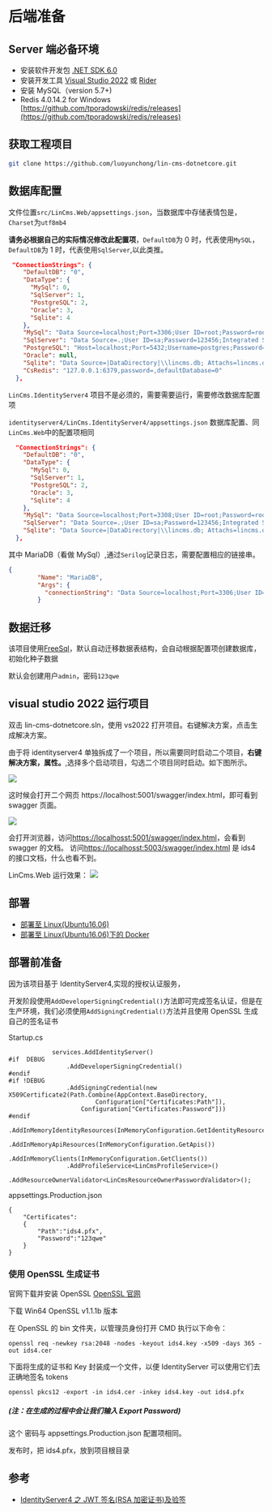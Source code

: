 # 后端准备

## Server 端必备环境

- 安装软件开发包 [.NET SDK 6.0](https://dotnet.microsoft.com/zh-cn/download/dotnet/6.0)
- 安装开发工具 [Visual Studio 2022](https://visualstudio.microsoft.com/zh-hans/vs/) 或 [Rider](https://www.jetbrains.com/rider/)
- 安装 MySQL（version 5.7+)
- Redis 4.0.14.2 for Windows [https://github.com/tporadowski/redis/releases](https://github.com/tporadowski/redis/releases)

## 获取工程项目

```bash
git clone https://github.com/luoyunchong/lin-cms-dotnetcore.git
```

## 数据库配置

文件位置`src/LinCms.Web/appsettings.json`，当数据库中存储表情包是，`Charset`为`utf8mb4`

**请务必根据自己的实际情况修改此配置项**，`DefaultDB`为 0 时，代表使用`MySQL`，`DefaultDB`为 1 时，代表使用`SqlServer`,以此类推。

```json
 "ConnectionStrings": {
    "DefaultDB": "0",
    "DataType": {
      "MySql": 0,
      "SqlServer": 1,
      "PostgreSQL": 2,
      "Oracle": 3,
      "Sqlite": 4
    },
    "MySql": "Data Source=localhost;Port=3306;User ID=root;Password=root;Initial Catalog=lincms;Charset=utf8mb4;SslMode=none;Max pool size=1;Connection LifeTime=20",
    "SqlServer": "Data Source=.;User ID=sa;Password=123456;Integrated Security=True;Initial Catalog=LinCMS;Pooling=true;Min Pool Size=1",
    "PostgreSQL": "Host=localhost;Port=5432;Username=postgres;Password=123456; Database=lincms;Pooling=true;Minimum Pool Size=1",
    "Oracle": null,
    "Sqlite": "Data Source=|DataDirectory|\\lincms.db; Attachs=lincms.db; Pooling=true;Min Pool Size=1",
    "CsRedis": "127.0.0.1:6379,password=,defaultDatabase=0"
  },
```

`LinCms.IdentityServer4` 项目不是必须的，需要需要运行，需要修改数据库配置项

`identityserver4/LinCms.IdentityServer4/appsettings.json` 数据库配置、同`LinCms.Web`中的配置项相同

```json
  "ConnectionStrings": {
    "DefaultDB": "0",
    "DataType": {
      "MySql": 0,
      "SqlServer": 1,
      "PostgreSQL": 2,
      "Oracle": 3,
      "Sqlite": 4
    },
    "MySql": "Data Source=localhost;Port=3308;User ID=root;Password=root;Initial Catalog=lincms;Charset=utf8mb4;SslMode=none;Max pool size=1;Connection LifeTime=20",
    "SqlServer": "Data Source=.;User ID=sa;Password=123456;Integrated Security=True;Initial Catalog=LinCMS;Pooling=true;Min Pool Size=1",
    "Sqlite": "Data Source=|DataDirectory|\\lincms.db; Attachs=lincms.db; Pooling=true;Min Pool Size=1"
  },
```

其中 MariaDB（看做 MySql）,通过`Serilog`记录日志，需要配置相应的链接串。

```json
{
        "Name": "MariaDB",
        "Args": {
          "connectionString": "Data Source=localhost;Port=3306;User ID=root;Password=root;Initial Catalog=lincms;Charset=utf8mb4;SslMode=none;Max pool size=1;Connection LifeTime=20",
        }
```

## 数据迁移

该项目使用[FreeSql](https://github.com/2881099/FreeSql)，默认自动迁移数据表结构，会自动根据配置项创建数据库，初始化种子数据

默认会创建用户`admin`，密码`123qwe`

## visual studio 2022 运行项目

双击 lin-cms-dotnetcore.sln，使用 vs2022 打开项目。右键解决方案，点击生成解决方案。

由于将 identityserver4 单独拆成了一个项目，所以需要同时启动二个项目，**右键解决方案，属性。**,选择多个启动项目，勾选二个项目同时启动。如下图所示。

![](https://pic.downk.cc/item/5e83fd74504f4bcb04cf5474.png)

这时候会打开二个网页 https://localhost:5001/swagger/index.html，即可看到 swagger 页面。

![](https://pic.downk.cc/item/5e83ffd1504f4bcb04d0f039.jpg)

会打开浏览器，访问[https://localhosst:5001/swagger/index.html](https://localhosst:5001/swagger/index.html)，会看到 swagger 的文档。
访问[https://localhosst:5003/swagger/index.html](https://localhosst:5001/swagger/index.html) 是 ids4 的接口文档，什么也看不到。

LinCms.Web 运行效果：
![](https://ae01.alicdn.com/kf/He52bc4d3708242d2995419bb584e1f53Q.jpg)

## 部署

- [部署至 Linux(Ubuntu16.06)](https://blog.igeekfan.cn/2022/06/09/dotnetcore/ASP.NET-Core-Deploy-To-Ubuntu)
- [部署至 Linux(Ubuntu16.06)下的 Docker](https://blog.igeekfan.cn/2022/06/09/dotnetcore/ASP.NET-Core-Deploy-To-Docker-Ubuntu/)

## 部署前准备

因为该项目基于 IdentityServer4,实现的授权认证服务，

开发阶段使用`AddDeveloperSigningCredential()`方法即可完成签名认证，但是在生产环境，我们必须使用`AddSigningCredential()`方法并且使用 OpenSSL 生成自己的签名证书

Startup.cs

```
            services.AddIdentityServer()
#if  DEBUG
                .AddDeveloperSigningCredential()
#endif
#if !DEBUG
                .AddSigningCredential(new X509Certificate2(Path.Combine(AppContext.BaseDirectory,
                        Configuration["Certificates:Path"]),
                    Configuration["Certificates:Password"]))
#endif
                .AddInMemoryIdentityResources(InMemoryConfiguration.GetIdentityResources())
                .AddInMemoryApiResources(InMemoryConfiguration.GetApis())
                .AddInMemoryClients(InMemoryConfiguration.GetClients())
                .AddProfileService<LinCmsProfileService>()
                .AddResourceOwnerValidator<LinCmsResourceOwnerPasswordValidator>();
```

appsettings.Production.json

```
{
    "Certificates":
    {
        "Path":"ids4.pfx",
        "Password":"123qwe"
    }
}
```

### 使用 OpenSSL 生成证书

官网下载并安装 OpenSSL [OpenSSL 官网](https://slproweb.com/products/Win32OpenSSL.html)

下载 Win64 OpenSSL v1.1.1b 版本

在 OpenSSL 的 bin 文件夹，以管理员身份打开 CMD 执行以下命令：

```
openssl req -newkey rsa:2048 -nodes -keyout ids4.key -x509 -days 365 -out ids4.cer
```

下面将生成的证书和 Key 封装成一个文件，以便 IdentityServer 可以使用它们去正确地签名 tokens

```
openssl pkcs12 -export -in ids4.cer -inkey ids4.key -out ids4.pfx
```

##### (注：在生成的过程中会让我们输入 Export Password)

这个 密码与 appsettings.Production.json 配置项相同。

发布时，把 ids4.pfx，放到项目根目录

## 参考

- [IdentityServer4 之 JWT 签名(RSA 加密证书)及验签](https://www.cnblogs.com/guolianyu/p/9872661.html)
